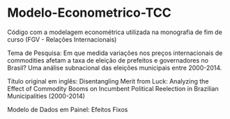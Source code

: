 # Modelo-Econometrico-TCC
Código com a modelagem econométrica utilizada na monografia de fim de curso (FGV - Relações Internacionais)

Tema de Pesquisa: Em que medida variações nos preços internacionais de commodities afetam a taxa de eleição de prefeitos e governadores no Brasil? Uma análise subnacional das eleições municipais entre 2000-2014.

Título original em inglês: Disentangling Merit from Luck: Analyzing the Effect of Commodity Booms on Incumbent Political Reelection in Brazilian Municipalities (2000-2014)

Modelo de Dados em Painel: Efeitos Fixos

